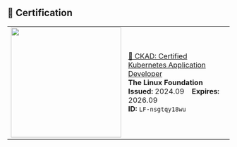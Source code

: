 ## 📜 Certification

<table>
  <tr>
    <td>
      <img src="https://github.com/user-attachments/assets/1aa38d3c-f474-45e4-8f46-4c5b80228ffa" width="250"/>
    </td>
    <td>
      <a href="https://training.linuxfoundation.org/certification/ckad/">🐳 CKAD: Certified Kubernetes Application Developer</a><br/>
      <b>The Linux Foundation</b><br/>
      <b>Issued:</b> 2024.09 &nbsp;&nbsp; <b>Expires:</b> 2026.09<br/>
      <b>ID:</b> <code>LF-nsgtqy18wu</code>
    </td>
  </tr>
</table>
